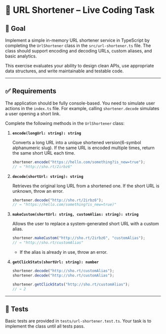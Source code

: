 # 📎 URL Shortener – Live Coding Task

## 📌 Goal

Implement a simple in-memory URL shortener service in TypeScript by completing the `UrlShortener` class in the `src/url-shortener.ts` file. The class should support encoding and decoding URLs, custom aliases, and basic analytics.

This exercise evaluates your ability to design clean APIs, use appropriate data structures, and write maintainable and testable code.

---

## ✅ Requirements

The application should be fully console-based. You need to simulate user actions in the `index.ts` file.
For example, calling `shortener.decode` simulates a user opening a short link.

Complete the following methods in the `UrlShortener` class:

1.  **`encode(longUrl: string): string`**

    Converts a long URL into a unique shortened version(6-symbol alphanumeric slug). If the same URL is encoded multiple times, return the same short URL each time.

    ```ts
    shortener.encode("https://hello.com/something?is_new=true");
    // → "http://sho.rt/2irbz6"
    ```

2.  **`decode(shortUrl: string): string`**

    Retrieves the original long URL from a shortened one. If the short URL is unknown, throw an error.

    ```ts
    shortener.decode("http://sho.rt/2irbz6");
    // → "https://hello.com/something?is_new=true)"
    ```

3.  **`makeCustom(shortUrl: string, customAlias: string): string`**

    Allows the user to replace a system-generated short URL with a custom alias.

    ```ts
    shortener.makeCustom("http://sho.rt/2irbz6", "customAlias");
    // → "http://sho.rt/customAlias"
    ```

    - If the alias is already in use, throw an error.

4.  **`getClickStats(shortUrl: string): number`**

    ```ts
    shortener.decode("http://sho.rt/customAlias");
    shortener.decode("http://sho.rt/customAlias");

    shortener.getClickStats("http://sho.rt/customAlias");
    // → 2
    ```

---

## 🧪 Tests

Basic tests are provided in `tests/url-shortener.test.ts`. Your task is to implement the class until all tests pass.
